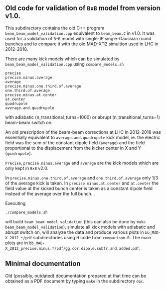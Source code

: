 ## Old code for validation of `BxB` model from version v1.0.
This subdirectory contains the old C++ program `beam_beam_model_validation.cpp` equivalent to `beam_beam.C` in v1.0. 
It was used for a validation of `B*B` model with single-IP single-Gaussian round bunches and to compare it with 
the old MAD-X'12 simultion used in LHC in 2012-2018.

There are many kick models which can be simulated by `beam_beam_model_validation.cpp` using `compare_models.sh`
```
precise
precise.minus.average
average
precise.minus.one.third.of.average
one.third.of.average
precise.minus.at.center
at.center
quadrupole
average.and.quadrupole
```
with adiabatic (n_transitional_turns=1000) or abrupt (n_transitional_turns=1) beam-beam switch on.

An old prescription of the beam-beam corrections at LHC in 2012-2018 was essentially equivalent to `average.and.quadrupole` 
kick model, ie. the electric field was the sum of the constant dipole field (`average`) and the field proportional to
the displacement from the kicker center in X and Y (`quadrupole`).

`Precise`, `precise.minus.average` and `average` are the kick models which are only kept in `BxB` v2.0. 

In `precise.minus.one.third.of.average` and `one.third.of.average` only 1/3 of the average kick is taken. 
In `precise.minus.at.center` and `at.center` the field value at the kicked bunch center is taken as a 
constant dipole field instead of the average over the full bunch.
.

Executing
```
./compare_models.sh
```
will build `beam_beam_model_validation` (this can also be done by `make beam_beam_model_validation`),
simulate all kick models with adiabatic and abrupt switch on, will analyze the data and produce various plots in
`bb_MAD-X_2012_*/pdf` subdirectories using R code from `comparison.R`. The main plots are in 
`bb_MAD-X_2012_precise.minus.*/pdf/gg.cor.dipole.subtr.and.added.pdf`.

## Minimal documentation
Old (possibly, outdated) documentation prepared at that time can be obtained as a PDF
document by typing `make` in the subdirectory `doc`.
